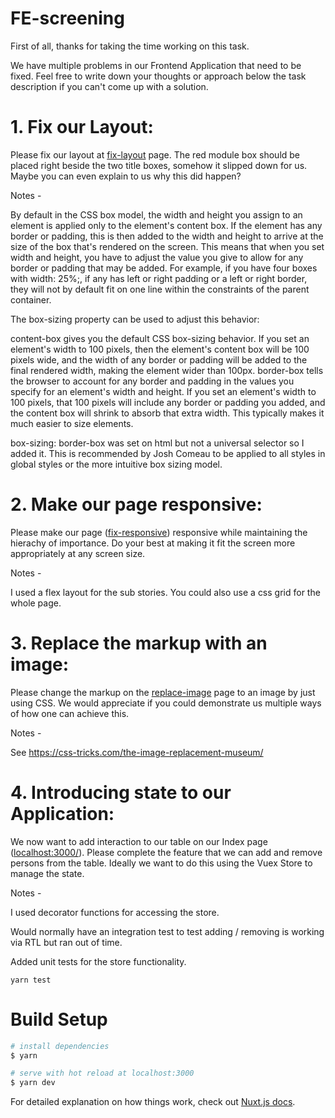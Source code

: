 # FE-screening

First of all, thanks for taking the time working on this task.

We have multiple problems in our Frontend Application that need to be fixed. Feel free to write down your thoughts or approach below the task description if you can't come up with a solution.

# 1. Fix our Layout:

Please fix our layout at [fix-layout](http://localhost:3000/fix-layout) page. The red module box should be placed right beside the two title boxes, somehow it slipped down for us. Maybe you can even explain to us why this did happen?

Notes -

By default in the CSS box model, the width and height you assign to an element is applied only to the element's content box. If the element has any border or padding, this is then added to the width and height to arrive at the size of the box that's rendered on the screen. This means that when you set width and height, you have to adjust the value you give to allow for any border or padding that may be added. For example, if you have four boxes with width: 25%;, if any has left or right padding or a left or right border, they will not by default fit on one line within the constraints of the parent container.

The box-sizing property can be used to adjust this behavior:

content-box gives you the default CSS box-sizing behavior. If you set an element's width to 100 pixels, then the element's content box will be 100 pixels wide, and the width of any border or padding will be added to the final rendered width, making the element wider than 100px.
border-box tells the browser to account for any border and padding in the values you specify for an element's width and height. If you set an element's width to 100 pixels, that 100 pixels will include any border or padding you added, and the content box will shrink to absorb that extra width. This typically makes it much easier to size elements.

box-sizing: border-box was set on html but not a universal selector so I added it. This is recommended by Josh Comeau to be applied to all styles in global styles or the more intuitive box sizing model.

# 2. Make our page responsive:

Please make our page ([fix-responsive](http://localhost:3000/fix-responsive)) responsive while maintaining the hierachy of importance. Do your best at making it fit the screen more appropriately at any screen size.

Notes -

I used a flex layout for the sub stories. You could also use a css grid for the whole page.

# 3. Replace the markup with an image:

Please change the markup on the [replace-image](http://localhost:3000/replace-image) page to an image by just using CSS. We would appreciate if you could demonstrate us multiple ways of how one can achieve this.

Notes -

See https://css-tricks.com/the-image-replacement-museum/

# 4. Introducing state to our Application:

We now want to add interaction to our table on our Index page ([localhost:3000/](http://localhost:3000/)). Please complete the feature that we can add and remove persons from the table. Ideally we want to do this using the Vuex Store to manage the state.

Notes -

I used decorator functions for accessing the store.

Would normally have an integration test to test adding / removing is working via RTL but ran out of time.

Added unit tests for the store functionality.

```yarn test```

# Build Setup

```bash
# install dependencies
$ yarn

# serve with hot reload at localhost:3000
$ yarn dev
```

For detailed explanation on how things work, check out [Nuxt.js docs](https://nuxtjs.org).

